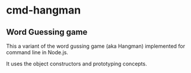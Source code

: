 # cmd-hangman
<h2>Word Guessing game</h2>

This a variant of the word gussing game (aka Hangman) implemented for command line in Node.js.

It uses the object constructors and prototyping concepts.
